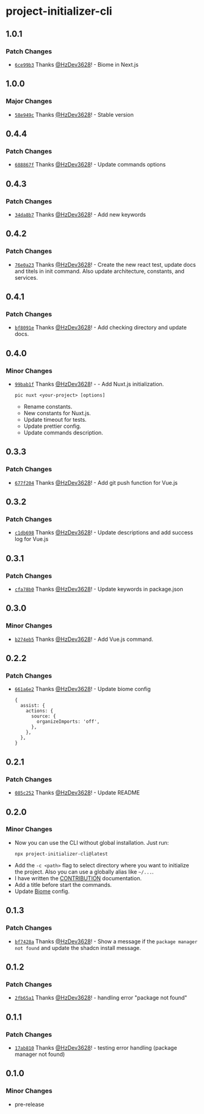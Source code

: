 # project-initializer-cli

## 1.0.1

### Patch Changes

- [`6ce99b3`](https://github.com/HzDev3628/project-initializer-cli/commit/6ce99b36511ffecd34a3261bac9e0b9b66038e93) Thanks [@HzDev3628](https://github.com/HzDev3628)! - Biome in Next.js

## 1.0.0

### Major Changes

- [`58e949c`](https://github.com/HzDev3628/project-initializer-cli/commit/58e949c71816d41b59966f5aec95383600d70604) Thanks [@HzDev3628](https://github.com/HzDev3628)! - Stable version

## 0.4.4

### Patch Changes

- [`688867f`](https://github.com/HzDev3628/project-initializer-cli/commit/688867f33e0df8342c140cca10607cf0fa85f953) Thanks [@HzDev3628](https://github.com/HzDev3628)! - Update commands options

## 0.4.3

### Patch Changes

- [`34da8b7`](https://github.com/HzDev3628/project-initializer-cli/commit/34da8b7f4b5ccf7b4264957d43912d8ede85e580) Thanks [@HzDev3628](https://github.com/HzDev3628)! - Add new keywords

## 0.4.2

### Patch Changes

- [`76e0a23`](https://github.com/HzDev3628/project-initializer-cli/commit/76e0a23f0c1153af8af8b5bd2c2bf262dc446a99) Thanks [@HzDev3628](https://github.com/HzDev3628)! - Create the new react test, update docs and titels in init command. Also update architecture, constants, and services.

## 0.4.1

### Patch Changes

- [`bf8091e`](https://github.com/HzDev3628/project-initializer-cli/commit/bf8091e8c6bf6f1b74a178e0404226db5472e46c) Thanks [@HzDev3628](https://github.com/HzDev3628)! - Add checking directory and update docs.

## 0.4.0

### Minor Changes

- [`99bab1f`](https://github.com/HzDev3628/project-initializer-cli/commit/99bab1fe4f3c865cf92cbefe12d334026b6d1b28) Thanks [@HzDev3628](https://github.com/HzDev3628)! - - Add Nuxt.js initialization.
  ```
  pic nuxt <your-project> [options]
  ```
  - Rename constants.
  - New constants for Nuxt.js.
  - Update timeout for tests.
  - Update prettier config.
  - Update commands description.

## 0.3.3

### Patch Changes

- [`677f204`](https://github.com/HzDev3628/project-initializer-cli/commit/677f2045a178690cb90281e815d7a55a40d00ec5) Thanks [@HzDev3628](https://github.com/HzDev3628)! - Add git push function for Vue.js

## 0.3.2

### Patch Changes

- [`c1db698`](https://github.com/HzDev3628/project-initializer-cli/commit/c1db6986fbcf5da095a691f9f1703ff0f60e34f6) Thanks [@HzDev3628](https://github.com/HzDev3628)! - Update descriptions and add success log for Vue.js

## 0.3.1

### Patch Changes

- [`cfa78b0`](https://github.com/HzDev3628/project-initializer-cli/commit/cfa78b07ecba5f32b2ce9aec7fafbca6036d4ee3) Thanks [@HzDev3628](https://github.com/HzDev3628)! - Update keywords in package.json

## 0.3.0

### Minor Changes

- [`b274eb5`](https://github.com/HzDev3628/project-initializer-cli/commit/b274eb500359c07f63dd83f3eeb257463c9c632a) Thanks [@HzDev3628](https://github.com/HzDev3628)! - Add Vue.js command.

## 0.2.2

### Patch Changes

- [`661a6e2`](https://github.com/HzDev3628/project-initializer-cli/commit/661a6e219380021ebde80765afeebf592daa1476) Thanks [@HzDev3628](https://github.com/HzDev3628)! - Update biome config
  ```
  {
    assist: {
      actions: {
        source: {
          organizeImports: 'off',
        },
      },
    },
  }
  ```

## 0.2.1

### Patch Changes

- [`085c252`](https://github.com/HzDev3628/project-initializer-cli/commit/085c2524c9ee4d939b3e42a76b212e9292710f9c) Thanks [@HzDev3628](https://github.com/HzDev3628)! - Update README

## 0.2.0

### Minor Changes

- Now you can use the CLI without global installation. Just run:
  ```
  npx project-initializer-cli@latest
  ```
- Add the `-c <path>` flag to select directory where you want to initialize the project. Also you can use a globally alias like `~/...`.
- I have written the <a href="https://github.com/HzDev3628/project-initializer-cli/blob/main/CONTRIBUTING.md">CONTRIBUTION</a> documentation.
- Add a title before start the commands.
- Update <a href="https://biomejs.dev">Biome</a> config.

## 0.1.3

### Patch Changes

- [`bf7428a`](https://github.com/HzDev3628/project-initializer-cli/commit/bf7428a48e794f62c31d195ace47388231f8cc1f) Thanks [@HzDev3628](https://github.com/HzDev3628)! - Show a message if the `package manager not found` and update the shadcn install message.

## 0.1.2

### Patch Changes

- [`2fb65a1`](https://github.com/HzDev3628/project-initializer-cli/commit/2fb65a1dee7778cd7c07ca99785bb742e772e76a) Thanks [@HzDev3628](https://github.com/HzDev3628)! - handling error "package not found"

## 0.1.1

### Patch Changes

- [`17ab810`](https://github.com/HzDev3628/project-initializer-cli/commit/17ab81078c7441db36c74b080afc7a92af03b995) Thanks [@HzDev3628](https://github.com/HzDev3628)! - testing error handling (package manager not found)

## 0.1.0

### Minor Changes

- pre-release
